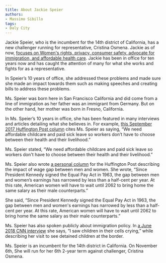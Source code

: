 ```yaml
---
title: About Jackie Speier
authors:
- Massimo Sibillo
tags:
- Daly City
---
```

Jackie Speier, who is the incumbent for the 14th district of California, has a new challenger running for representative, Cristina Osmena. 
Jackie as of now, [focuses on Women's rights, privacy, consumer safety, advocate for immigration, and affordable health care](https://speier.house.gov/). 
Jackie has been in office for ten years now and has caught the attention of many for what she works and fights for as a representative.

In Speier’s 10 years of office, she addressed these problems and made sure she made an impact towards them such as making speeches and creating bills to address these problems.

Ms. Speier was born here in San Francisco California and did come from a line of immigration as her father was an immigrant from Germany. 
But on the other hand, her mother was born in Fresno, California.

In Ms. Speier’s 10 years in office, she has been featured in many interviews and articles detailing what she believes in. For example, [this September 2017 Huffington Post column](https://www.huffingtonpost.ca/ryan-painter/b-c-needs-to-support-workers-mental-health-and-mandate-paid-sick-leave_a_23219883/) cites Ms. Speier as saying, “We need affordable childcare and paid sick leave so workers don’t have to choose between their health and their livelihood.” 

Ms. Speier stated, “We need affordable childcare and paid sick leave so workers don't have to choose between their health and their livelihood.” 

Ms. Speier also wrote [a personal column](https://www.huffingtonpost.com/rep-jackie-speier/unequal-pay-day_b_1430766.html) for the Huffington Post describing the impact of wage gap between men and women. She wrote, “Since President Kennedy signed the Equal Pay Act in 1963, the gap between men and women’s earnings has narrowed by less than a half-cent per year. At this rate, American women will have to wait until 2062 to bring home the same salary as their male counterparts.” 

She said, “Since President Kennedy signed the Equal Pay Act in 1963, the gap between men and women's earnings has narrowed by less than a half-cent per year. 
At this rate, American women will have to wait until 2062 to bring home the same salary as their male counterparts.” 

Ms. Speier has also spoken publicly about immigration policy. In [a June 2018 CNN interview](https://www.cnn.com/videos/politics/2018/06/23/jackie-speier-immigration-kids-detained-intv-sot.cnn) she says, “I saw children in their cells crying,” while describing her visit to see detained children at the border.

Ms. Speier is an incumbent for the 14th district in California. 
On November 6th, She will run for her 6th 2-year term against challenger, Cristina Osmena. 